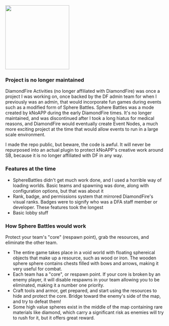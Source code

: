 <img src="https://user-images.githubusercontent.com/45441561/164153001-a89c287f-0595-40d8-ba4d-6e3f72b2a874.png" height="200" width="200">

### Project is no longer maintained
DiamondFire Activities (no longer affiliated with DiamondFire) was once a project I was working on, once backed by the DF admin team for when I previously was an admin, that would incorporate fun games during events such as a modified form of Sphere Battles.
Sphere Battles was a mode created by kNoAPP during the early DiamondFire times. It's no longer maintained, and was discontinued after I took a long hiatus for medical reasons, and DiamondFire would eventually create Event Nodes, a much more exciting project at the time that would allow events to run in a large scale environment.

I made the repo public, but beware, the code is awful. It will never be repurposed into an actual plugin to protect kNoAPP's creative work around SB, because it is no longer affiliated with DF in any way.

### Features at the time
- SphereBattles didn't get much work done, and I used a horrible way of loading worlds. Basic teams and spawning was done, along with configuration options, but that was about it
- Rank, badge, and permissions system that mirrored DiamondFire's visual ranks. Badges were to signify who was a DFA staff member or developer. These features took the longest
- Basic lobby stuff

### How Sphere Battles would work
Protect your team's "core" (respawn point), grab the resources, and eliminate the other team.

- The entire game takes place in a void world with floating sphereical objects that make up a resource, such as wood or iron. The wooden sphere sphere contains chests filled with bows and arrows, making it very useful for combat.
- Each team has a "core", or respawn point. If your core is broken by an enemy player, it will disable respawns in your team allowing you to be eliminated, making it a number one priority.
- Craft tools and armor, get prepared, and start using the resources to hide and protect the core. Bridge toward the enemy's side of the map, and try to defeat them!
- Some high value spheres exist in the middle of the map containing rare materials like diamond, which carry a significant risk as enemies will try to rush for it, but it offers great reward.
